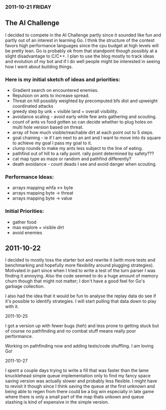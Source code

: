 ### 2011-10-21 FRIDAY

## The AI Challenge

I decided to compete in the AI Challenge partly since it sounded like fun and partly out of an interest in learning Go.  I think the structure of the contest favors high performance languages since the cpu budget at high levels will be pretty lean.  Go is probably ok from that standpoint though possibly at a slight disadvantage to C/C++.  I plan to use the blog mostly to track ideas and evolution of my bot and if I do well people might be interested in seeing how I went about building things.

### Here is my initial sketch of ideas and priorities:

* Gradient search on encountered enemies.
* Repulsion on ants to increase spread.
* Threat on hill possibly weighted by precomputed bfs dist and upweight coordinated attacks
* greedy step by unk + visible land + overall visibility.
* avoidance scaling - avoid early while few ants gathering and scouting.
* count of ants vs food gotten so can decide whether to plug holes on multi hole version based on threat.
* array of how much visible/reachable dirt at each point out to 5 steps.
* goal chaining - ie if I am next to an ant and I want to move into its square to achieve my goal I pass my goal to it.
* clump rounds to make my ants less subject to the line of eating.
* pathfind out of hill to a rally point.  rally point determined by safety???
* cat map type as maze or random and pathfind differently?
* death avoidance - count deads I see and avoid danger when scouting.

### Performance Ideas:

* arrays mapping whfa <-> byte
* arrays mapping byte -> threat
* arrays mapping byte -> value

### Initial Priorities:

* gather food
* max explore + visible dirt
* avoid enemies

## 2011-10-22

I decided to mostly toss the starter bot and rewrite it (with more
tests and benchmarking and hopefully more flexibility around plugging
strategies).  Motivated in part since when I tried to write a test of
the turn parser I was finding it annoying.  Also the code seemed to do
a huge amount of memory churn though that might not matter; I don't
have a good feel for Go's garbage collection.

I also had the idea that it would be fun to analyse the replay data do
see if it's possible to identify strategies.  I will start pulling
that data down to play with it.

2011-10-25

I got a version up with fewer bugs (heh) and less prone to getting
stuck but of course no pathfinding and no combat stuff means really
poor performance.

Working on pathfinding now and adding tests/code shuffling.  I am
loving Go!

2011-10-27

I spent a couple days trying to write a fill that was faster than the
lame knucklehead simple queue implementation only to find my fancy
space saving version was actually slower and probably less flexible.
I might have to revisit it though since I think saving the queue at
the first unknown and being able to regen from there could be a big
win especially in late game where there is only a small part of the
map thats unkown and queue stashing is kind of expensive in the simple
version.

